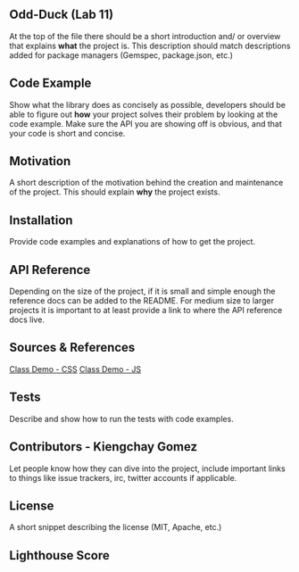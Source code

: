 ## Odd-Duck (Lab 11)

At the top of the file there should be a short introduction and/ or overview that explains **what** the project is. This description should match descriptions added for package managers (Gemspec, package.json, etc.)

## Code Example

Show what the library does as concisely as possible, developers should be able to figure out **how** your project solves their problem by looking at the code example. Make sure the API you are showing off is obvious, and that your code is short and concise.

## Motivation

A short description of the motivation behind the creation and maintenance of the project. This should explain **why** the project exists.

## Installation

Provide code examples and explanations of how to get the project.

## API Reference

Depending on the size of the project, if it is small and simple enough the reference docs can be added to the README. For medium size to larger projects it is important to at least provide a link to where the API reference docs live.

## Sources & References
[Class Demo - CSS](https://github.com/codefellows/seattle-code-201n30/blob/main/class-11/demo/styles/goat.css)
[Class Demo - JS](https://github.com/codefellows/seattle-code-201n30/blob/main/class-11/demo/js/goat.js)

## Tests

Describe and show how to run the tests with code examples.

## Contributors - Kiengchay Gomez

Let people know how they can dive into the project, include important links to things like issue trackers, irc, twitter accounts if applicable.

## License

A short snippet describing the license (MIT, Apache, etc.)

## Lighthouse Score